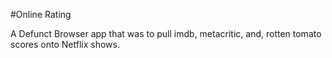 #Online Rating

A Defunct Browser app that was to pull imdb, metacritic, and, rotten tomato scores onto Netflix shows.
